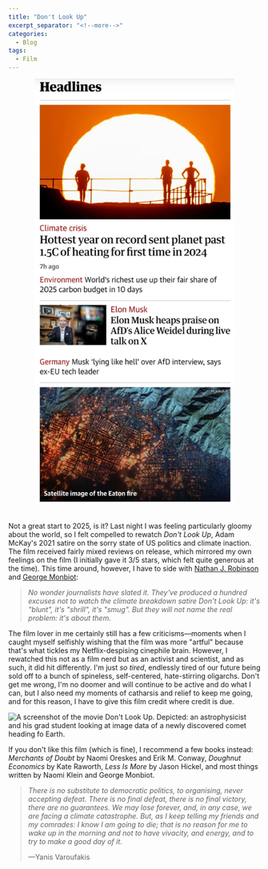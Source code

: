 ```yaml
---
title: "Don't Look Up"
excerpt_separator: "<!--more-->"
categories:
  - Blog
tags:
  - Film
---
```


<div style="text-align: center;">
    <img src="../assets/images/2025-01-09-hottest-year.png" alt="Guardian headlines on the climate crisis" width="400"/>
</div>
<br \>

Not a great start to 2025, is it? Last night I was feeling particularly gloomy about the world, so I felt compelled to rewatch *Don't Look Up*, Adam McKay's 2021 satire on the sorry state of US politics and climate inaction. The film received fairly mixed reviews on release, which mirrored my own feelings on the film (I initially gave it 3/5 stars, which felt quite generous at the time). This time around, however, I have to side with <a href="https://www.currentaffairs.org/news/adam-mckay">Nathan J. Robinson</a> and <a href="https://www.theguardian.com/commentisfree/2022/jan/04/dont-look-up-life-of-campaigning">George Monbiot</a>:

>*No wonder journalists have slated it. They've produced a hundred excuses not to watch the climate breakdown satire Don't Look Up: it's "blunt", it's "shrill", it's "smug". But they will not name the real problem: it's about them.*

The film lover in me certainly still has a few criticisms—moments when I caught myself selfishly wishing that the film was more "artful" because that's what tickles my Netflix-despising cinephile brain. However, I rewatched this not as a film nerd but as an activist and scientist, and as such, it did hit differently. I'm just *so tired*, endlessly tired of our future being sold off to a bunch of spineless, self-centered, hate-stirring oligarchs. Don't get me wrong, I'm no doomer and will continue to be active and do what I can, but I also need my moments of catharsis and relief to keep me going, and for this reason, I have to give this film credit where credit is due.

![A screenshot of the movie Don't Look Up. Depicted: an astrophysicist and his grad student looking at image data of a newly discovered comet heading fo Earth.](https://image.tmdb.org/t/p/original/abG9ldrNqSEoguBsi9hmnjusJ0.jpg)

If you don't like this film (which is fine), I recommend a few books instead: *Merchants of Doubt* by Naomi Oreskes and Erik M. Conway, *Doughnut Economics* by Kate Raworth, *Less Is More* by Jason Hickel, and most things written by Naomi Klein and George Monbiot.

>*There is no substitute to democratic politics, to organising, never accepting defeat. There is no final defeat, there is no final victory, there are no guarantees. We may lose forever, and, in any case, we are facing a climate catastrophe. But, as I keep telling my friends and my comrades: I know I am going to die; that is no reason for me to wake up in the morning and not to have vivacity, and energy, and to try to make a good day of it.*
>
>—Yanis Varoufakis

